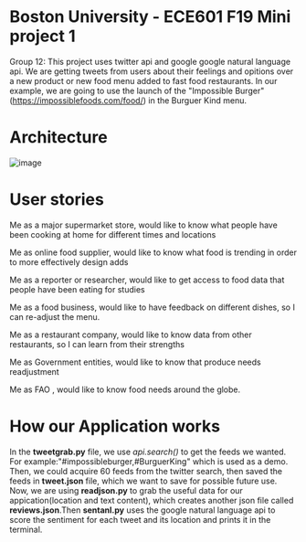 # Boston University - ECE601 F19 Mini project 1
Group 12:
This project uses twitter api and google google natural language api. We are getting tweets from users about their feelings and opitions over a new product or new food menu added to fast food restaurants. In our example, we are going to use the launch of the "Impossible Burger"(https://impossiblefoods.com/food/) in the Burguer Kind menu.

# Architecture
![image](https://github.com/yanjh95/F19_EC601_t12_mini1/blob/master/architecture.jpg)
# User stories
Me as a major supermarket store, would like to know what people have been cooking at home for different times and locations

Me as online food supplier, would like to know what food is trending in order to more effectively design adds

Me as a reporter or researcher, would like to get access to food data that people have been eating for studies

Me as a food business, would like to have feedback on different dishes, so I can re-adjust the menu.

Me as a restaurant company, would like to know data from other restaurants, so I can learn from their strengths

Me as Government entities, would like to know that produce needs readjustment

Me as FAO , would like to know food needs around the globe.
# How our Application works
In the **tweetgrab.py** file, we use *api.search()* to get the feeds we wanted. For example:"#impossibleburger,#BurguerKing" which is used as a demo. Then, we could acquire 60 feeds from the twitter search, then saved the feeds in **tweet.json** file, which we want to save for possible future use. Now, we are using **readjson.py** to grab the useful data for our appication(location and text content), which creates another json file called **reviews.json**.Then **sentanl.py** uses the google natural language api to score the sentiment for each tweet and its location and prints it in the terminal.
